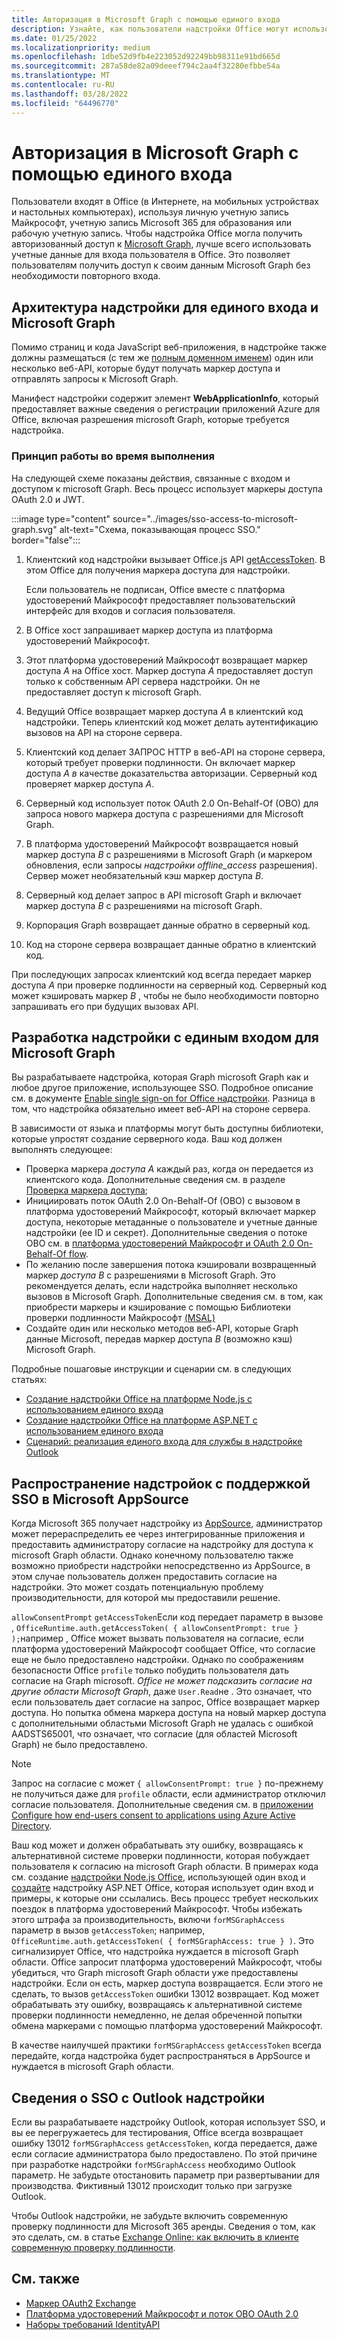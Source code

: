 ```yaml
---
title: Авторизация в Microsoft Graph с помощью единого входа
description: Узнайте, как пользователи надстройки Office могут использовать один вход (SSO) для получения данных из Microsoft Graph.
ms.date: 01/25/2022
ms.localizationpriority: medium
ms.openlocfilehash: 1dbe52d9fb4e223052d92249bb98311e91bd665d
ms.sourcegitcommit: 287a58de82a09deeef794c2aa4f32280efbbe54a
ms.translationtype: MT
ms.contentlocale: ru-RU
ms.lasthandoff: 03/28/2022
ms.locfileid: "64496770"
---
```

# <a name="authorize-to-microsoft-graph-with-sso"></a>Авторизация в Microsoft Graph с помощью единого входа

Пользователи входят в Office (в Интернете, на мобильных устройствах и настольных компьютерах), используя личную учетную запись Майкрософт, учетную запись Microsoft 365 для образования или рабочую учетную запись. Чтобы надстройка Office могла получить авторизованный доступ к [Microsoft Graph](https://developer.microsoft.com/graph/docs), лучше всего использовать учетные данные для входа пользователя в Office. Это позволяет пользователям получить доступ к своим данным Microsoft Graph без необходимости повторного входа.

## <a name="add-in-architecture-for-sso-and-microsoft-graph"></a>Архитектура надстройки для единого входа и Microsoft Graph

Помимо страниц и кода JavaScript веб-приложения, в надстройке также должны размещаться (с тем же [полным доменном именем](/windows/desktop/DNS/f-gly#_dns_fully_qualified_domain_name_fqdn__gly)) один или несколько веб-API, которые будут получать маркер доступа и отправлять запросы к Microsoft Graph.

Манифест надстройки содержит элемент **WebApplicationInfo**, который предоставляет важные сведения о регистрации приложений Azure для Office, включая разрешения microsoft Graph, которые требуется надстройка.

### <a name="how-it-works-at-runtime"></a>Принцип работы во время выполнения

На следующей схеме показаны действия, связанные с входом и доступом к microsoft Graph. Весь процесс использует маркеры доступа OAuth 2.0 и JWT.

:::image type="content" source="../images/sso-access-to-microsoft-graph.svg" alt-text="Схема, показывающая процесс SSO." border="false":::

1. Клиентский код надстройки вызывает Office.js API [getAccessToken](/javascript/api/office-runtime/officeruntime.auth#office-runtime-officeruntime-auth-getaccesstoken-member(1)). В этом Office для получения маркера доступа для надстройки.

    Если пользователь не подписан, Office вместе с платформа удостоверений Майкрософт предоставляет пользовательский интерфейс для входов и согласия пользователя.

2. В Office хост запрашивает маркер доступа из платформа удостоверений Майкрософт.
3. Этот платформа удостоверений Майкрософт возвращает маркер доступа *A* на Office хост. Маркер доступа *А* предоставляет доступ только к собственным API сервера надстройки. Он не предоставляет доступ к microsoft Graph.
4. Ведущий Office возвращает маркер доступа *A* в клиентский код надстройки. Теперь клиентский код может делать аутентификацию вызовов на API на стороне сервера.
5. Клиентский код делает ЗАПРОС HTTP в веб-API на стороне сервера, который требует проверки подлинности. Он включает маркер доступа *A в* качестве доказательства авторизации. Серверный код проверяет маркер доступа *A*.
6. Серверный код использует поток OAuth 2.0 On-Behalf-Of (OBO) для запроса нового маркера доступа с разрешениями для Microsoft Graph.
7. В платформа удостоверений Майкрософт возвращается новый маркер доступа *B* с разрешениями в Microsoft Graph (и маркером обновления, если запросы *надстройки offline_access* разрешения). Сервер может необязательный кэш маркер доступа *B*.
8. Серверный код делает запрос в API microsoft Graph и включает маркер доступа *B* с разрешениями на microsoft Graph.
9. Корпорация Graph возвращает данные обратно в серверный код.
10. Код на стороне сервера возвращает данные обратно в клиентский код.

При последующих запросах клиентский код всегда передает маркер доступа *A* при проверке подлинности на серверный код. Серверный код может кэшировать маркер *B* , чтобы не было необходимости повторно запрашивать его при будущих вызовах API.

## <a name="develop-an-sso-add-in-that-accesses-microsoft-graph"></a>Разработка надстройки с единым входом для Microsoft Graph

Вы разрабатываете надстройка, которая Graph microsoft Graph как и любое другое приложение, использующее SSO. Подробное описание см. в документе [Enable single sign-on for Office надстройки](../develop/sso-in-office-add-ins.md). Разница в том, что надстройка обязательно имеет веб-API на стороне сервера.

В зависимости от языка и платформы могут быть доступны библиотеки, которые упростят создание серверного кода. Ваш код должен выполнять следующее:

* Проверка маркера *доступа A* каждый раз, когда он передается из клиентского кода. Дополнительные сведения см. в разделе [Проверка маркера доступа](sso-in-office-add-ins.md#pass-the-access-token-to-server-side-code);
* Инициировать поток OAuth 2.0 On-Behalf-Of (OBO) с вызовом в платформа удостоверений Майкрософт, который включает маркер доступа, некоторые метаданные о пользователе и учетные данные надстройки (ее ID и секрет). Дополнительные сведения о потоке OBO см. в [платформа удостоверений Майкрософт и OAuth 2.0 On-Behalf-Of flow](/azure/active-directory/develop/v2-oauth2-on-behalf-of-flow).
* По желанию после завершения потока кэшировали возвращенный маркер *доступа B* с разрешениями в Microsoft Graph. Это рекомендуется делать, если надстройка выполняет несколько вызовов в Microsoft Graph. Дополнительные сведения см. в том, как приобрести маркеры и кэширование с помощью Библиотеки проверки подлинности Майкрософт [(MSAL)](/azure/active-directory/develop/msal-acquire-cache-tokens)
* Создайте один или несколько методов веб-API, которые Graph данные Microsoft, передав маркер доступа *B* (возможно кэш) Microsoft Graph.

Подробные пошаговые инструкции и сценарии см. в следующих статьях:

* [Создание надстройки Office на платформе Node.js с использованием единого входа](create-sso-office-add-ins-nodejs.md)
* [Создание надстройки Office на платформе ASP.NET с использованием единого входа](create-sso-office-add-ins-aspnet.md)
* [Сценарий: реализация единого входа для службы в надстройке Outlook](../outlook/implement-sso-in-outlook-add-in.md)

## <a name="distributing-sso-enabled-add-ins-in-microsoft-appsource"></a>Распространение надстройок с поддержкой SSO в Microsoft AppSource

Когда Microsoft 365 получает надстройку из [AppSource](https://appsource.microsoft.com), администратор может перераспределить ее через интегрированные приложения и предоставить [](/microsoft-365/admin/manage/test-and-deploy-microsoft-365-apps) администратору согласие на надстройку для доступа к microsoft Graph области. Однако конечному пользователю также возможно приобрести надстройки непосредственно из AppSource, в этом случае пользователь должен предоставить согласие на надстройки. Это может создать потенциальную проблему производительности, для которой мы предоставили решение.

`allowConsentPrompt` `getAccessToken`Если код передает параметр в вызове , `OfficeRuntime.auth.getAccessToken( { allowConsentPrompt: true } );`например , Office может вызвать пользователя на согласие, если платформа удостоверений Майкрософт сообщает Office, что согласие еще не было предоставлено надстройки. Однако по соображениям безопасности Office `profile` только побудить пользователя дать согласие на Graph microsoft. *Office не может подсказить согласие на другие области Microsoft Graph*, даже `User.Read`не . Это означает, что если пользователь дает согласие на запрос, Office возвращает маркер доступа. Но попытка обмена маркера доступа на новый маркер доступа с дополнительными областьми Microsoft Graph не удалась с ошибкой AADSTS65001, что означает, что согласие (для областей Microsoft Graph) не было предоставлено.

> [!NOTE]
> Запрос на согласие с может `{ allowConsentPrompt: true }` по-прежнему не получиться даже для `profile` области, если администратор отключил согласие пользователя. Дополнительные сведения см. в [приложении Configure how end-users consent to applications using Azure Active Directory](/azure/active-directory/manage-apps/configure-user-consent).

Ваш код может и должен обрабатывать эту ошибку, возвращаясь к альтернативной системе проверки подлинности, которая побуждает пользователя к согласию на microsoft Graph области. В примерах кода см. создание [надстройки Node.js Office](create-sso-office-add-ins-nodejs.md), использующей один вход и [создайте](create-sso-office-add-ins-aspnet.md) надстройку ASP.NET Office, которая использует один вход и примеры, к которые они ссылались. Весь процесс требует нескольких поездок в платформа удостоверений Майкрософт. Чтобы избежать этого штрафа за производительность, включи `forMSGraphAccess` параметр в вызов `getAccessToken`; например, `OfficeRuntime.auth.getAccessToken( { forMSGraphAccess: true } )`. Это сигнализирует Office, что надстройка нуждается в microsoft Graph области. Office запросит платформа удостоверений Майкрософт, чтобы убедиться, что Graph microsoft Graph области уже предоставлены надстройки. Если он есть, маркер доступа возвращается. Если этого не сделать, то вызов `getAccessToken` ошибки 13012 возвращает. Код может обрабатывать эту ошибку, возвращаясь к альтернативной системе проверки подлинности немедленно, не делая обреченной попытки обмена маркерами с помощью платформа удостоверений Майкрософт.

В качестве наилучшей практики `forMSGraphAccess` `getAccessToken` всегда передайте, когда надстройка будет распространяться в AppSource и нуждается в microsoft Graph области.

## <a name="details-on-sso-with-an-outlook-add-in"></a>Сведения о SSO с Outlook надстройки

Если вы разрабатываете надстройку Outlook, которая использует SSO, и вы ее перегружаетесь для тестирования, Office всегда возвращает  ошибку 13012 `forMSGraphAccess` `getAccessToken`, когда передается, даже если согласие администратора было предоставлено. По этой причине при разработке надстройки `forMSGraphAccess` необходимо  Outlook параметр. Не забудьте отостановить параметр при развертывании для производства. Фиктивный 13012 происходит только при загрузке Outlook.

Чтобы Outlook надстройки, не забудьте включить современную проверку подлинности для Microsoft 365 аренды. Сведения о том, как это сделать, см. в статье [Exchange Online: как включить в клиенте современную проверку подлинности](https://social.technet.microsoft.com/wiki/contents/articles/32711.exchange-online-how-to-enable-your-tenant-for-modern-authentication.aspx).

## <a name="see-also"></a>См. также

* [Маркер OAuth2 Exchange](https://tools.ietf.org/html/draft-ietf-oauth-token-exchange-02)
* [Платформа удостоверений Майкрософт и поток OBO OAuth 2.0](/azure/active-directory/develop/v2-oauth2-on-behalf-of-flow)
* [Наборы требований IdentityAPI](/javascript/api/requirement-sets/common/identity-api-requirement-sets)
